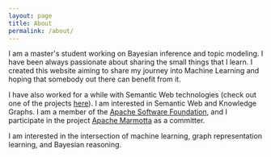 ```yaml
---
layout: page
title: About
permalink: /about/
---
```


I am a master's student working on Bayesian inference and topic modeling. I have been always passionate about sharing the small things that I learn. I created this website aiming to share my journey into Machine Learning and hoping that somebody out there can benefit from it.

I have also worked for a while with Semantic Web technologies (check out one of the projects [here](https://redi.cedia.edu.ec/)). I am interested in Semantic Web and Knowledge Graphs. I am a member of the [Apache Software Foundation](https://www.apache.org/), and I participate in the project [Apache Marmotta](http://marmotta.apache.org/) as a committer.

I am interested in the intersection of machine learning, graph representation learning, and Bayesian reasoning.
